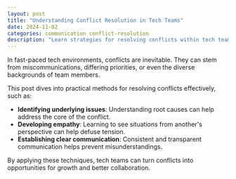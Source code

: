 ```yaml
---
layout: post
title: "Understanding Conflict Resolution in Tech Teams"
date: 2024-11-02
categories: communication conflict-resolution
description: "Learn strategies for resolving conflicts within tech teams to foster a healthier work environment."
---
```


In fast-paced tech environments, conflicts are inevitable. They can stem from miscommunications, differing priorities, or even the diverse backgrounds of team members. 

This post dives into practical methods for resolving conflicts effectively, such as:

- **Identifying underlying issues**: Understanding root causes can help address the core of the conflict.
- **Developing empathy**: Learning to see situations from another's perspective can help defuse tension.
- **Establishing clear communication**: Consistent and transparent communication helps prevent misunderstandings.

By applying these techniques, tech teams can turn conflicts into opportunities for growth and better collaboration.
